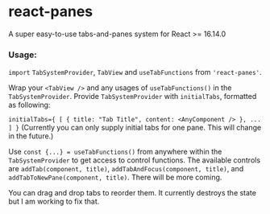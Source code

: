 # react-panes
A super easy-to-use tabs-and-panes system for React >= 16.14.0 
### Usage:

`import` `TabSystemProvider`, `TabView` and `useTabFunctions` from `'react-panes'`.

Wrap your `<TabView />` and any usages of `useTabFunctions()` in the `TabSystemProvider`. Provide `TabSystemProvider` with `initialTabs`, formatted as following:

`initialTabs={ [ { title: "Tab Title", content: <AnyComponent /> }, ... ] }`
(Currently you can only supply initial tabs for one pane. This will change in the future.)

Use `const {...} = useTabFunctions()` from anywhere within the `TabSystemProvider` to get access to control functions. The available controls are `addTab(component, title)`, `addTabAndFocus(component, title)`, and `addTabToNewPane(component, title)`. There will be more coming.

You can drag and drop tabs to reorder them. It currently destroys the state but I am working to fix that.
